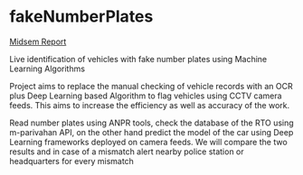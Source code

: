 # fakeNumberPlates

[Midsem Report](https://github.com/Kshi15j/fakeNumberPlates/blob/main/PS1-Report%20(Live%20identification%20of%20vehicles%20with%20fake%20number%20plates%20using%20Machine%20Learning%20Algorithms).pdf)

Live identification of vehicles with fake number plates using Machine Learning Algorithms

Project aims to replace the manual checking of vehicle records with an OCR plus Deep Learning based Algorithm to flag vehicles using CCTV camera feeds. This aims to increase the efficiency as well as accuracy of the work.

Read number plates using ANPR tools, check the database of the RTO using m-parivahan API, on the other hand predict the model of the car using Deep Learning frameworks deployed on camera feeds. We will compare the two results and in case of a mismatch alert nearby police station or headquarters for every mismatch


